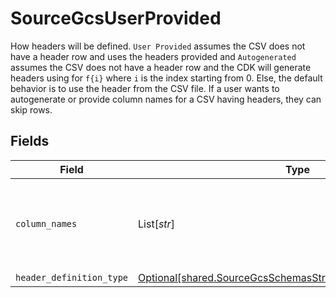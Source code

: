 # SourceGcsUserProvided

How headers will be defined. `User Provided` assumes the CSV does not have a header row and uses the headers provided and `Autogenerated` assumes the CSV does not have a header row and the CDK will generate headers using for `f{i}` where `i` is the index starting from 0. Else, the default behavior is to use the header from the CSV file. If a user wants to autogenerate or provide column names for a CSV having headers, they can skip rows.


## Fields

| Field                                                                                                                              | Type                                                                                                                               | Required                                                                                                                           | Description                                                                                                                        |
| ---------------------------------------------------------------------------------------------------------------------------------- | ---------------------------------------------------------------------------------------------------------------------------------- | ---------------------------------------------------------------------------------------------------------------------------------- | ---------------------------------------------------------------------------------------------------------------------------------- |
| `column_names`                                                                                                                     | List[*str*]                                                                                                                        | :heavy_check_mark:                                                                                                                 | The column names that will be used while emitting the CSV records                                                                  |
| `header_definition_type`                                                                                                           | [Optional[shared.SourceGcsSchemasStreamsHeaderDefinitionType]](../../models/shared/sourcegcsschemasstreamsheaderdefinitiontype.md) | :heavy_minus_sign:                                                                                                                 | N/A                                                                                                                                |